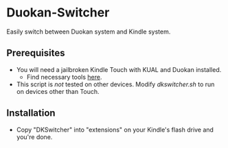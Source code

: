 Duokan-Switcher
===============

Easily switch between Duokan system and Kindle system.

Prerequisites
-------------
+ You will need a jailbroken Kindle Touch with KUAL and Duokan installed.
   + Find necessary tools [here](https://www.mobileread.com/forums/showthread.php?t=225030).
+ This script is *not* tested on other devices. Modify *dkswitcher.sh* to run on devices other than Touch.

Installation
------------
+ Copy "DKSwitcher" into "extensions" on your Kindle's flash drive and you're done.
